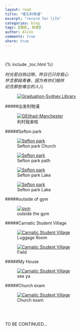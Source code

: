 ```yaml
---
layout: read
title: "难忘利物浦"
excerpt: "record for life"
categories: blog
tags: [摄影, 青春]
author: Alvin
comments: true
share: true
---
```


&nbsp;  

{% include _toc.html %}

*时光若白驹过隙，昨日已只存我心*   
*怀念那段青春，因为有你们相伴*    
*纪念那些难忘的人儿*  
<figure >
<a href="{{ site.url }}/postimage/liverpool/1.png" title="Graduation-Sydney Library"><img src="{{ site.url }}/postimage/liverpool/1.png" alt="Graduation-Sydney Library"></a>
</figure>

#####出发利物浦
<figure >
<a href="{{ site.url }}/postimage/liverpool/2.png" title="Etihad-Manchester"><img src="{{ site.url }}/postimage/liverpool/2.png" alt="GEtihad-Manchester"></a>
<figcaption>利村我来啦</figcaption>
</figure>  

#####Sefton park
<figure >
<a href="{{ site.url }}/postimage/liverpool/3.png" title="Sefton park"><img src="{{ site.url }}/postimage/liverpool/3.png" alt="Sefton park"></a>
<figcaption>Sefton park Church</figcaption>
</figure>  

<figure >
<a href="{{ site.url }}/postimage/liverpool/4.png" title="Sefton park"><img src="{{ site.url }}/postimage/liverpool/4.png" alt="Sefton park"></a>
<figcaption>Sefton park path</figcaption>
</figure>  

<figure >
<a href="{{ site.url }}/postimage/liverpool/5.png" title="Sefton park"><img src="{{ site.url }}/postimage/liverpool/5.png" alt="Sefton park"></a>
<figcaption>Sefton park Lake</figcaption>
</figure>

<figure >
<a href="{{ site.url }}/postimage/liverpool/6.png" title="Sefton park"><img src="{{ site.url }}/postimage/liverpool/6.png" alt="Sefton park"></a>
<figcaption>Sefton park Lake</figcaption>
</figure>

#####outside of gym
<figure >
<a href="{{ site.url }}/postimage/liverpool/7.png" title="gym"><img src="{{ site.url }}/postimage/liverpool/7.png" alt="gym"></a>
<figcaption>outside the gym</figcaption>
</figure>  

#####Carnatic Student Village
<figure >
<a href="{{ site.url }}/postimage/liverpool/8.png" title="Carnatic Student Village"><img src="{{ site.url }}/postimage/liverpool/8.png" alt="Carnatic Student Village"></a>
<figcaption>Luggage Room</figcaption>
</figure>  

<figure >
<a href="{{ site.url }}/postimage/liverpool/9.png" title="Carnatic Student Village"><img src="{{ site.url }}/postimage/liverpool/9.png" alt="Carnatic Student Village"></a>
<figcaption>Field</figcaption>
</figure>  

#####My House
<figure >
<a href="{{ site.url }}/postimage/liverpool/10.png" title="Carnatic Student Village"><img src="{{ site.url }}/postimage/liverpool/10.png" alt="Carnatic Student Village"></a>
<figcaption>see ya</figcaption>
</figure> 

#####Church exam
<figure >
<a href="{{ site.url }}/postimage/liverpool/11.png" title="Carnatic Student Village"><img src="{{ site.url }}/postimage/liverpool/11.png" alt="Carnatic Student Village"></a>
<figcaption>Church exam</figcaption>
</figure> 

&nbsp;   
&nbsp;  

TO BE CONTINUED...  

<!-- 多说评论框 start -->
<div class="ds-thread" data-thread-key="photo" data-title="photo" ></div>
<!-- 多说评论框 end -->
<!-- 多说公共JS代码 start (一个网页只需插入一次) -->
<script type="text/javascript">
var duoshuoQuery = {short_name:"goaheadalvin"};
(function() {
var ds = document.createElement('script');
ds.type = 'text/javascript';ds.async = true;
ds.src = (document.location.protocol == 'https:' ? 'https:' : 'http:') + '//static.duoshuo.com/embed.js';
ds.charset = 'UTF-8';
(document.getElementsByTagName('head')[0] 
|| document.getElementsByTagName('body')[0]).appendChild(ds);
})();
</script>
<!-- 多说公共JS代码 end -->